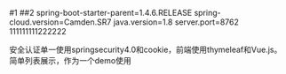 #1
##2 
spring-boot-starter-parent=1.4.6.RELEASE
spring-cloud.version=Camden.SR7
java.version=1.8
server.port=8762	
111111111222222


安全认证单一使用springsecurity4.0和cookie，前端使用thymeleaf和Vue.js。简单列表展示，作为一个demo使用










